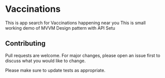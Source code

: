 # Vaccinations
This is app search for Vaccinations happening near you
This is small working demo of MVVM Design pattern with API Setu

## Contributing
Pull requests are welcome. For major changes, please open an issue first to discuss what you would like to change.

Please make sure to update tests as appropriate.

